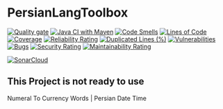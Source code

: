 # PersianLangToolbox
[![Quality gate](https://sonarcloud.io/api/project_badges/quality_gate?project=sudoitir_PersianLangToolbox)](https://sonarcloud.io/summary/new_code?id=sudoitir_PersianLangToolbox)
[![Java CI with Maven](https://github.com/sudoitir/PersianLangToolbox/actions/workflows/maven.yml/badge.svg?branch=main)](https://github.com/sudoitir/PersianLangToolbox/actions/workflows/maven.yml)
[![Code Smells](https://sonarcloud.io/api/project_badges/measure?project=sudoitir_PersianLangToolbox&metric=code_smells)](https://sonarcloud.io/summary/new_code?id=sudoitir_PersianLangToolbox)
[![Lines of Code](https://sonarcloud.io/api/project_badges/measure?project=sudoitir_PersianLangToolbox&metric=ncloc)](https://sonarcloud.io/summary/new_code?id=sudoitir_PersianLangToolbox)
[![Coverage](https://sonarcloud.io/api/project_badges/measure?project=sudoitir_PersianLangToolbox&metric=coverage)](https://sonarcloud.io/summary/new_code?id=sudoitir_PersianLangToolbox)
[![Reliability Rating](https://sonarcloud.io/api/project_badges/measure?project=sudoitir_PersianLangToolbox&metric=reliability_rating)](https://sonarcloud.io/summary/new_code?id=sudoitir_PersianLangToolbox)
[![Duplicated Lines (%)](https://sonarcloud.io/api/project_badges/measure?project=sudoitir_PersianLangToolbox&metric=duplicated_lines_density)](https://sonarcloud.io/summary/new_code?id=sudoitir_PersianLangToolbox)
[![Vulnerabilities](https://sonarcloud.io/api/project_badges/measure?project=sudoitir_PersianLangToolbox&metric=vulnerabilities)](https://sonarcloud.io/summary/new_code?id=sudoitir_PersianLangToolbox)
[![Bugs](https://sonarcloud.io/api/project_badges/measure?project=sudoitir_PersianLangToolbox&metric=bugs)](https://sonarcloud.io/summary/new_code?id=sudoitir_PersianLangToolbox)
[![Security Rating](https://sonarcloud.io/api/project_badges/measure?project=sudoitir_PersianLangToolbox&metric=security_rating)](https://sonarcloud.io/summary/new_code?id=sudoitir_PersianLangToolbox)
[![Maintainability Rating](https://sonarcloud.io/api/project_badges/measure?project=sudoitir_PersianLangToolbox&metric=sqale_rating)](https://sonarcloud.io/summary/new_code?id=sudoitir_PersianLangToolbox)

[![SonarCloud](https://sonarcloud.io/images/project_badges/sonarcloud-black.svg)](https://sonarcloud.io/summary/new_code?id=sudoitir_PersianLangToolbox)

## This Project is not ready to use


Numeral To Currency Words | Persian Date Time
